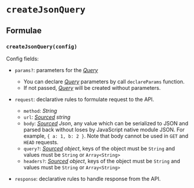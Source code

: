# `createJsonQuery`

## Formulae

### `createJsonQuery(config)`

Config fields:

- `params?`: parameters for the [_Query_](../primitives/query.md)

  - You can declare [_Query_](../primitives/query.md) parameters by call `declareParams` function.
  - If not passed, [_Query_](../primitives/query.md) will be created without parameters.

- `request`: declarative rules to formulate request to the API.

  - `method`: _String_
  - `url`: _[Sourced](../primitives/sourced.md) string_
  - `body`: _[Sourced](../primitives/sourced.md) Json_, any value which can be serialized to JSON and parsed back without loses by JavaScript native module JSON. For example, `{ a: 1, b: 2 }`. Note that body cannot be used in `GET` and `HEAD` requests.
  - `query?`: _[Sourced](../primitives/sourced.md) object_, keys of the object must be `String` and values must be `String` or `Array<String>`
  - `headers?`: _[Sourced](../primitives/sourced.md) object_, keys of the object must be `String` and values must be `String` or `Array<String>`

- `response`: declarative rules to handle response from the API.
